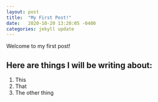 ```yaml
---
layout: post
title:  "My First Post!"
date:   2020-10-20 13:20:05 -0400
categories: jekyll update
---
```


Welcome to my first post!

## Here are things I will be writing about:
1. This
2. That
3. The other thing